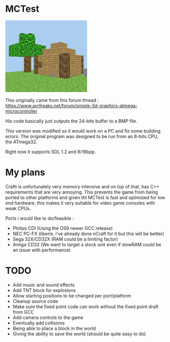 # MCTest

![](screenshot.png)

This originally came from this forum thread :
https://www.avrfreaks.net/forum/simple-3d-graphics-atmega-microcontroller

His code basically just outputs the 24-bits buffer to a BMP file.

This version was modified so it would work on a PC and fix some building errors.
The original program was designed to be run from an 8-bits CPU, the ATmega32.

Right now it supports SDL 1.2 and 8/16bpp.

# My plans

Crafti is unfortunately very memory intensive and on top of that, 
has C++ requirements that are very annoying.
This prevents the game from being ported to other platforms and 
given tht MCTest is fast and optimized for low end hardware,
this makes it very suitable for video game consoles with weak CPUs.

Ports i would like to do/feasible :
- Philips CDI (Using the OS9 newer GCC release)
- NEC PC-FX (liberis. i've already done nCraft for it but this will be better)
- Sega 32X/CD32X (RAM could be a limiting factor)
- Amiga CD32 (We want to target a stock unit even if slowRAM could be an issue with performance)


# TODO

- Add music and sound effects
- Add TNT block for explosions
- Allow starting positions to be changed per port/platform
- Cleanup source code
- Make sure the fixed point code can work without the fixed point draft from GCC
- Add camera controls to the game
- Eventually add collisions
- Being able to place a block in the world
- Giving the ability to save the world (should be quite easy to do)
